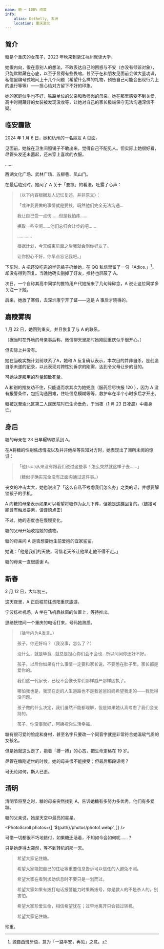 ```yaml
---
name: 糖 ~ 100% 纯度
info:
    alias: Dethelly, 五洲
    location: 重庆渝北
---
```


## 简介

糖是个重庆的女孩子，2023 年秋来到浙江杭州就读大学。

她很内向，很在意别人的想法，不敢表达自己的困惑与不安（亦没有倾诉对象），只能默默藏在心底，以至于显得有些畏缩。甚至于在和朋友见面前会做大量功课，私信里编号式地问上十几个问题（希望什么样的礼物，预告自己可能会出现行为上的退行等等）——担心给对方留下不好的印象。

她的家庭似乎也不好，铁路单位的父亲和教师岗的母亲。她在那里感受不到关爱，高中时期藏好的女装被发现没收等，让她对自己的家长极端保守无法沟通深信不疑。

## 临安霾散

2024 年 1 月 6 日，她和杭州的一名朋友 A 见面。

见面前，她躲在卫生间照镜子不敢出来，觉得自己不配见人。但实际上她很好看，尽管头发还未蓄起，还未穿上喜欢的衣服。

……

西湖文化广场、武林广场、五柳巷、凤山门。

在最后临别时，她问了 A 关于「要挟」的看法，吐露了心声：

>（以下内容根据友人记忆复述，并非原文）：
>
> 「或许我要做的事情就是要挟，既然他们完全无法沟通…
> 
> 我让自己受一点伤……但是我怕疼……
>
> 换取一些空间……他们总归会让步的吧……
>
> …………
>
> 根据计划，今天结束见面之后我就会删你好友了。
>
> 让你担心不好，你早点忘记我吧。」

下车时，A 把还没吃完的半兜橘子扔给她，在 QQ 私信里留了一句「Adios.」[^1]。却没有得到回复。当晚她确实删掉了好友，推特也屏蔽了 A。

次日，一个自称其高中同学的推特用户代她捎来了几句碎碎念，A 说让这位同学多关注一下她。

后来，她放了寒假，去深圳康宁开了证——这是 A 事后才晓得的。

## 嘉陵雾稠

1 月 22 日，她回到重庆，并且恢复了与 A 的联系。

（据当时在外地的母亲事后称，微信聊天里那时她刚回重庆似乎很开心。）

但实际上并没有。

她在当晚实施计划前联系了A，她和 A 反复确认表示，本次目的并非自杀，是创造自杀未遂的记录，以此表现对跨性别诉求的刚需，达到令父母让步的目的。

可她决定服用的剂量超致死量。

A 和别的推友劝不住，只能退而求其次为她兜底（服药后尽快报 120 ），因为 A 没有报警条件，包括沟通困难，住址信息模糊等等，救护车在半个小时多后才开出。

糖被送至渝北区第二人民医院时已生命垂危，于当夜（1 月 23 日凌晨）中毒身亡。

## 身后

糖的母亲在 23 日早辗转联系到 A。

在A将糖的性别焦虑情况以及并非他杀等告知对方时，她表现出了闻所未闻的惊讶：

> 「他(sic.)从来没有跟我们说过这些事！怎么突然就这样子去……」
>
> （糖似乎确实完全没有正面沟通过这件事。）

丧女的冲击太大，她也说出了「这么自私不考虑我们怎么办」之类的话，并想要解锁孩子的手机。

A 向糖的母亲表示如果可以希望将糖作为女儿下葬，但她是[这样](https://twitter.com/KiraRettosei/status/1749728762261012752?s=19)回复的。（链接可能含有触发要素，请谨慎点击）

不过，她的态度也在慢慢变化。

糖的父母开始收拾她的遗物。

糖的母亲问 A 是否想要她生前爱抱的宜家鲨鲨。

她说：「他是我们的天使，可惜老天爷让他早走他不得不走。」

糖的母亲一直很感谢 A。

## 新春

2 月 12 日，大年初三。

这天夜里，A 正启程前往贵阳重庆旅游。

宁波栎社机场，A 坐在飞机靠舷窗的位置上，等待推出。

思绪恍惚间一个重庆的电话打来，号码她熟悉。

> （括号内为A发言。）
>
> 孩子，你还好吗？（我没事，怎么了？）
>
> 没什么，就是毕竟...就总是担心你们会不会也...所以问问你还好不好。
> 
> 孩子，以后你如果有什么事情一定要和家长说，不要憋在肚子里。家长都是爱你的。
> 
> 我们这一代家长，已经不会像长辈们那样威严那样固执了。
> 
> 哪怕我也是，我现在走的人生道路也不是我爸爸妈妈希望我走的——我觉得没问题。
> 
> 孩子做的什么决定，我们虽然不能都理解，但是如果她认真考虑了我们会支持的。
> 
> 孩子，你没事就好，阿姨祝你生活幸福。

糖有很可爱的脸庞和身材，甚至名字只要改一个同音字就是非常符合她温软气质的女孩名。

但是她就这么走了，抱着「搏一搏」的心态，把生命定格在 19 岁。

尽管在糖刚逝世的时候，她的母亲很不能接受；但最后那段话呢？

可无论如何，斯人已逝。

## 清明

清明节将至之时，糖的母亲突然找到 A，告诉她糖有多努力多优秀，他们有多爱糖。

糖的父亲说，她是天空中最亮的星星。

<PhotoScroll photos={[
    '${path}/photos/photo1.webp',
]} />

可惜一切都很不巧地错付，如果糖还活着，不知如今会如何呢……？

只是她走得太突然，等不到转机的那一天。

> 希望大家记住糖。
> 
> 希望大家能把自己的住址等重要信息告诉可以信任的人避免不测。
> 
> 希望大家在看到求助信息时不要只是一划而过。
> 
> 希望大家如果有拨打电话报警能力时果断拨号，你是救人的不是杀人的，别害怕。
> 
> 希望大家珍爱生命，相信希望犹在；过早地离开只会错过转机。
> 
> 希望大家记住糖。

珍重。

[^1]: 源自西班牙语，意为「一路平安，再见」之意。

<!-- 条目贡献：[KiraRettosei](http://github.com/KiraRettosei) -->
<!-- 本条目贡献前端匿名 -->
